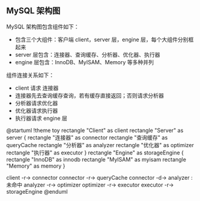 ## MySQL 架构图

MySQL 架构图包含组件如下：

- 包含三个大组件：客户端 client，server 层，engine 层，每个大组件分别框起来
- server 层包含：连接器、查询缓存、分析器、优化器、执行器
- engine 层包含：InnoDB、MyISAM、Memory 等多种并列

组件连接关系如下：

- client 请求 连接器
- 连接器先去查询缓存查询，若有缓存直接返回；否则请求分析器
- 分析器请求优化器
- 优化器请求执行器
- 执行器请求 engine 层

@startuml
!theme toy
rectangle "Client" as client
rectangle "Server" as server {
rectangle "连接器" as connector
rectangle "查询缓存" as queryCache
rectangle "分析器" as analyzer
rectangle "优化器" as optimizer
rectangle "执行器" as executor
}
rectangle "Engine" as storageEngine {
rectangle "InnoDB" as innodb
rectangle "MyISAM" as myisam
rectangle "Memory" as memory
}

client -r-> connector
connector -r-> queryCache
connector -d-> analyzer : 未命中
analyzer -r-> optimizer
optimizer -r-> executor
executor -r-> storageEngine
@enduml
